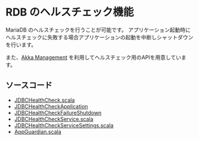 # RDB のヘルスチェック機能

MariaDB のヘルスチェックを行うことが可能です。
アプリケーション起動時にヘルスチェックに失敗する場合アプリケーションの起動を中断しシャットダウンを行います。

また、[Akka Management](https://doc.akka.io/docs/akka-management/1.1.1/akka-management.html) を利用してヘルスチェック用のAPIを用意しています。

## ソースコード
* [JDBCHealthCheck.scala](../../app/application/src/main/scala/myapp/application/util/healthcheck/JDBCHealthCheck.scala)
* [JDBCHealthCheckApplication](../../app/application/src/main/scala/myapp/application/util/healthcheck/JDBCHealthCheckApplication.scala)
* [JDBCHealthCheckFailureShutdown](../../app/application/src/main/scala/myapp/application/util/healthcheck/JDBCHealthCheckFailureShutdown.scala)
* [JDBCHealthCheckService.scala](../../app/application/src/main/scala/myapp/application/util/healthcheck/JDBCHealthCheckService.scala)
* [JDBCHealthCheckServiceSettings.scala](../../app/application/src/main/scala/myapp/application/util/healthcheck/JDBCHealthCheckServiceSettings.scala)
* [AppGuardian.scala](../../app/entrypoint/src/main/scala/myapp/entrypoint/AppGuardian.scala)
